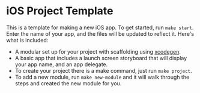 # iOS Project Template

This is a template for making a new iOS app. To get started, run `make start`. Enter the name of your app, and the files will be updated to reflect it. Here's what is included:

* A modular set up for your project with scaffolding using [xcodegen](https://github.com/yonaskolb/XcodeGen).
* A basic app that includes a launch screen storyboard that will display your app name, and an app delegate.
* To create your project there is a make command, just run `make project`.
* To add a new module, run `make new-module` and it will walk through the steps and created the new module for you.
